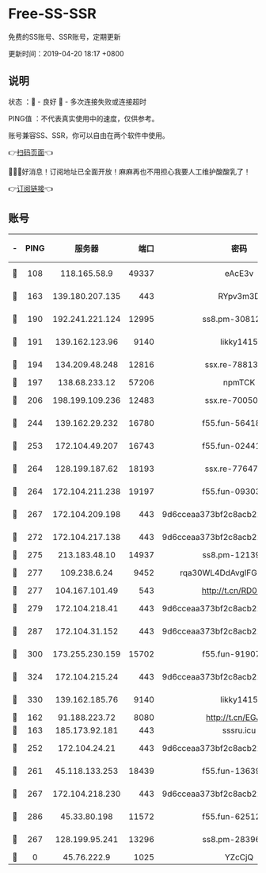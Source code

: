 # Free-SS-SSR

免费的SS账号、SSR账号，定期更新

更新时间：2019-04-20 18:17 +0800

## 说明

状态     ：🙂 - 良好 🙁 - 多次连接失败或连接超时

PING值   ：不代表真实使用中的速度，仅供参考。

账号兼容SS、SSR，你可以自由在两个软件中使用。

👉[扫码页面](https://liesauer.github.io/Free-SS-SSR/)👈

🎉🎉🎉好消息！订阅地址已全面开放！麻麻再也不用担心我要人工维护酸酸乳了！

👉[订阅链接](https://www.liesauer.net/yogurt/subscribe?ACCESS_TOKEN=DAYxR3mMaZAsaqUb)👈

## 账号

|-|PING|服务器|端口|密码|加密方式|区域|
|:----:|:----:|:-----:|-----:|:----:|:----:|:----:|
|🙂|108|118.165.58.9|49337|eAcE3v|chacha20-ietf|TW|
|🙂|163|139.180.207.135|443|RYpv3m3D|aes-256-cfb|JP|
|🙂|190|192.241.221.124|12995|ss8.pm-30812425|aes-256-cfb|US|
|🙂|191|139.162.123.96|9140|likky1415|aes-256-cfb|JP|
|🙂|194|134.209.48.248|12816|ssx.re-78813577|aes-256-cfb|US|
|🙂|197|138.68.233.12|57206|npmTCK|rc4-md5|US|
|🙂|206|198.199.109.236|12483|ssx.re-70050948|aes-256-cfb|US|
|🙂|244|139.162.29.232|16780|f55.fun-56418519|aes-256-cfb|SG|
|🙂|253|172.104.49.207|16743|f55.fun-02441032|aes-256-cfb|SG|
|🙂|264|128.199.187.62|18193|ssx.re-77647614|aes-256-cfb|SG|
|🙂|264|172.104.211.238|19197|f55.fun-09303839|aes-256-cfb|US|
|🙂|267|172.104.209.198|443|9d6cceaa373bf2c8acb22e60b6a58be6|aes-256-cfb|US|
|🙂|272|172.104.217.138|443|9d6cceaa373bf2c8acb22e60b6a58be6|aes-256-cfb|US|
|🙂|275|213.183.48.10|14937|ss8.pm-12139832|rc4-md5|RU|
|🙂|277|109.238.6.24|9452|rqa30WL4DdAvgIFG6Fs3znzTa|aes-256-cfb|FR|
|🙂|277|104.167.101.49|543|http://t.cn/RD0D7sx|rc4-md5|CA|
|🙂|279|172.104.218.41|443|9d6cceaa373bf2c8acb22e60b6a58be6|aes-256-cfb|US|
|🙂|287|172.104.31.152|443|9d6cceaa373bf2c8acb22e60b6a58be6|aes-256-cfb|US|
|🙂|300|173.255.230.159|15702|f55.fun-91907553|aes-256-cfb|US|
|🙂|324|172.104.215.24|443|9d6cceaa373bf2c8acb22e60b6a58be6|aes-256-cfb|US|
|🙂|330|139.162.185.76|9140|likky1415|aes-256-cfb|DE|
|🙂|162|91.188.223.72|8080|http://t.cn/EGJIyrl|rc4-md5|RU|
|🙂|163|185.173.92.181|443|sssru.icu|rc4-md5|RU|
|🙂|252|172.104.24.21|443|9d6cceaa373bf2c8acb22e60b6a58be6|aes-256-cfb|US|
|🙂|261|45.118.133.253|18439|f55.fun-13639726|aes-256-cfb|SG|
|🙂|267|172.104.218.230|443|9d6cceaa373bf2c8acb22e60b6a58be6|aes-256-cfb|US|
|🙂|286|45.33.80.198|11572|f55.fun-62512711|aes-256-cfb|US|
|🙁|267|128.199.95.241|13296|ss8.pm-28396550|aes-256-cfb|SG|
|🙁|0|45.76.222.9|1025|YZcCjQ|rc4-md5|JP|
